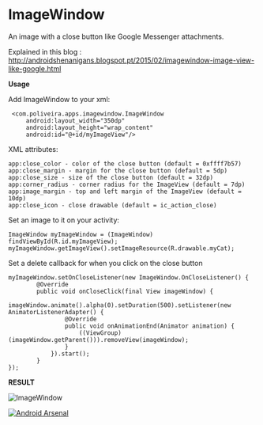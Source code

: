 # ImageWindow
An image with a close button like Google Messenger attachments.

Explained in this blog : http://androidshenanigans.blogspot.pt/2015/02/imagewindow-image-view-like-google.html

**Usage**

 Add ImageWindow to your xml:

     <com.poliveira.apps.imagewindow.ImageWindow
         android:layout_width="350dp"
         android:layout_height="wrap_content"
         android:id="@+id/myImageView"/>

XML attributes:

    app:close_color - color of the close button (default = 0xffff7b57)
    app:close_margin - margin for the close button (default = 5dp)
    app:close_size - size of the close button (default = 32dp)
    app:corner_radius - corner radius for the ImageView (default = 7dp)
    app:image_margin - top and left margin of the ImageView (default = 10dp)
    app:close_icon - close drawable (default = ic_action_close)

Set an image to it on your activity:

    ImageWindow myImageWindow = (ImageWindow) findViewById(R.id.myImageView);
    myImageWindow.getImageView().setImageResource(R.drawable.myCat);

Set a delete callback for when you click on the close button

    myImageWindow.setOnCloseListener(new ImageWindow.OnCloseListener() {
            @Override
            public void onCloseClick(final View imageWindow) {
                imageWindow.animate().alpha(0).setDuration(500).setListener(new AnimatorListenerAdapter() {
                    @Override
                    public void onAnimationEnd(Animator animation) {
                        ((ViewGroup) (imageWindow.getParent())).removeView(imageWindow);
                    }
                }).start();
            }
    });


**RESULT**

![ImageWindow](https://raw.githubusercontent.com/kanytu/ImageWindow/master/screenshots/device-2015-02-20-162825.png)

[![Android Arsenal](https://img.shields.io/badge/Android%20Arsenal-ImageWindow-red.svg?style=flat)](http://android-arsenal.com/details/1/1576)
